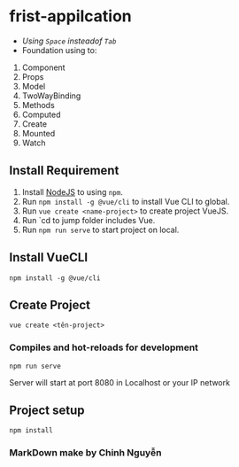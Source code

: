 # frist-appilcation
- *Using `Space` insteadof `Tab`*
- Foundation using to:
1. Component
1. Props
1. Model
1. TwoWayBinding
1. Methods
1. Computed
1. Create
1. Mounted
1. Watch

## Install Requirement
1. Install [NodeJS](https://nodejs.org/dist/v14.15.4/node-v14.15.4-x64.msi) to using `npm`.
1. Run `npm install -g @vue/cli` to install Vue CLI to global.
1. Run `vue create <name-project>` to create project VueJS.
1. Run `cd <name-project> to jump folder includes Vue.
1. Run `npm run serve` to start project on local.

## Install VueCLI
```
npm install -g @vue/cli
```
## Create Project
```
vue create <tên-project>
```
### Compiles and hot-reloads for development
```
npm run serve
```
Server will start at port 8080 in Localhost or your IP network

## Project setup
```
npm install
```


### MarkDown make by Chinh Nguyễn
